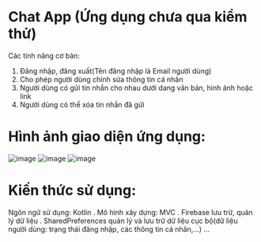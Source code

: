 # Chat App (Ứng dụng chưa qua kiểm thử)
Các tính năng cơ bản:
1. Đăng nhập, đăng xuất(Tên đăng nhập là Email người dùng)
2. Cho phép người dùng chỉnh sửa thông tin cá nhân
3. Người dùng có gửi tin nhắn cho nhau dưới dang văn bản, hình ảnh hoặc link
4. Người dùng có thể xóa tin nhắn đã gửi

# Hình ảnh giao diện ứng dụng:
![image](https://github.com/user-attachments/assets/73a7bbd4-06b7-47e3-858f-8e613744ecd2)
![image](https://github.com/user-attachments/assets/781ac329-aa00-44ca-aad2-63226ad99449)
![image](https://github.com/user-attachments/assets/5d460beb-d6af-4470-a6f0-e8cc61d4b7c8)

# Kiến thức sử dụng: 
Ngôn ngữ sử dụng: Kotlin
. Mô hình xây dựng: MVC
. Firebase lưu trữ, quản lý dữ liệu 
. SharedPreferences quản lý và lưu trữ dữ liệu cục bộ(dữ liệu người dùng: trạng thái đăng nhập, các thông tin cá nhân,...)
...
